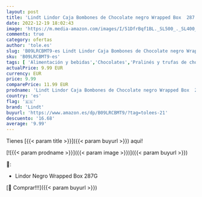 ```yaml
---
layout: post
title: 'Lindt Lindor Caja Bombones de Chocolate negro Wrapped Box  287 G  bombones Lindt para regalar'
date: 2022-12-19 18:02:43
image: 'https://m.media-amazon.com/images/I/51DfrBqf1BL._SL500_._SL400_.jpg'
comments: true
category: ofertas
author: 'tole.es'
slug: 'B09LRCBMT9-es Lindt Lindor Caja Bombones de Chocolate negro Wrapped Box...'
sku: 'B09LRCBMT9-es'
tags: [ 'Alimentación y bebidas','Chocolates','Pralinés y trufas de chocolate','Snacks y dulces','bombones','lindt','🇪🇸', ]
actualPrice: 9.99 EUR
currency: EUR
price: 9.99
comparePrice: 11.99 EUR
prodname: 'Lindt Lindor Caja Bombones de Chocolate negro Wrapped Box  287 G  bombones Lindt para regalar'
country: 'es'
flag: '🇪🇸'
brand: 'Lindt'
buyurl: 'https://www.amazon.es/dp/B09LRCBMT9/?tag=tolees-21'
descuento: '16.68'
average: '9.99'
---
```


Tienes [{{< param title >}}]({{< param buyurl >}}) aqui!

[![{{< param prodname >}}]({{< param image >}})]({{< param buyurl >}})

🔎:

- Lindor Negro Wrapped Box 287G

[🛒 Comprar!!!]({{< param buyurl >}})
